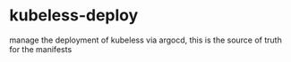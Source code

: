 # kubeless-deploy
manage the deployment of kubeless via argocd, this is the source of truth for the manifests
